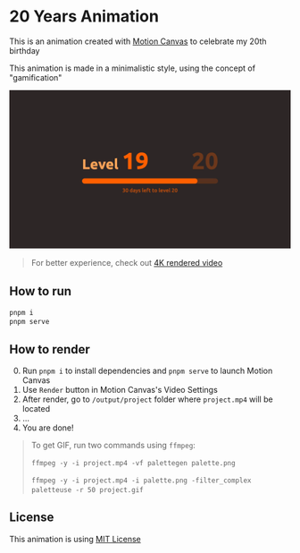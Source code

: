 # 20 Years Animation

This is an animation created with [Motion Canvas](https://motioncanvas.io) to celebrate my 20th birthday

This animation is made in a minimalistic style, using the concept of "gamification"

![Animation result](/assets/result.gif)

> For better experience, check out [4K rendered video](https://github.com/SecondThundeR/20-years-animation/blob/main/assets/result.mp4)

## How to run

```shell
pnpm i
pnpm serve
```

## How to render

0. Run `pnpm i` to install dependencies and `pnpm serve` to launch Motion Canvas
1. Use `Render` button in Motion Canvas's Video Settings
2. After render, go to `/output/project` folder where `project.mp4` will be located
3. ...
4. You are done!

> To get GIF, run two commands using `ffmpeg`:
>
> `ffmpeg -y -i project.mp4 -vf palettegen palette.png`
>
> `ffmpeg -y -i project.mp4 -i palette.png -filter_complex paletteuse -r 50 project.gif`

## License

This animation is using [MIT License](https://github.com/SecondThundeR/20-years-animation/blob/main/LICENSE)
